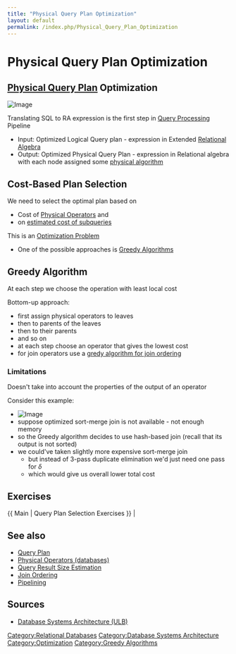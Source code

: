 ```yaml
---
title: "Physical Query Plan Optimization"
layout: default
permalink: /index.php/Physical_Query_Plan_Optimization
---
```


# Physical Query Plan Optimization

## [Physical Query Plan](Query_Plan#Physical_Query_Plan) Optimization
<img src="https://raw.github.com/alexeygrigorev/wiki-figures/master/ulb/dbsa/query-processing-3rd.png" alt="Image">

Translating SQL to RA expression is the first step in [Query Processing](Query_Processing) Pipeline
- Input: Optimized Logical Query plan - expression in Extended [Relational Algebra](Relational_Algebra)
- Output: Optimized Physical Query Plan - expression in Relational algebra with each node assigned some [physical algorithm](Physical_Operators_(databases))


## Cost-Based Plan Selection
We need to select the optimal plan based on 
- Cost of [Physical Operators](Physical_Operators_(databases)) and 
- on [estimated cost of subqueries](Query_Result_Size_Estimation)

This is an [Optimization Problem](Optimization_Problem)
- One of the possible approaches is [Greedy Algorithms](Greedy_Algorithms)


## Greedy Algorithm
At each step we choose the operation with least local cost

Bottom-up approach:
- first assign physical operators to leaves 
- then to parents of the leaves 
- then to their parents 
- and so on
- at each step choose an operator that gives the lowest cost
- for join operators use a [gredy algorithm for join ordering](Join_Ordering#Greedy_Algorithm)

### Limitations
Doesn't take into account the properties of the output of an operator

Consider this example:
- <img src="https://raw.github.com/alexeygrigorev/wiki-figures/master/ulb/dbsa/plan-selection-bad.png" alt="Image">
- suppose optimized sort-merge join is not available - not enough memory
- so the Greedy algorithm decides to use hash-based join (recall that its output is not sorted)
- we could've taken slightly more expensive sort-merge join 
  - but instead of 3-pass duplicate elimination we'd just need one pass for $\delta$
  - which would give us overall lower total cost


## Exercises
{{ Main |  Query Plan Selection Exercises }} |

## See also
- [Query Plan](Query_Plan)
- [Physical Operators (databases)](Physical_Operators_(databases))
- [Query Result Size Estimation](Query_Result_Size_Estimation)
- [Join Ordering](Join_Ordering)
- [Pipelining](Pipelining)

## Sources
- [Database Systems Architecture (ULB)](Database_Systems_Architecture_(ULB))


[Category:Relational Databases](Category_Relational_Databases)
[Category:Database Systems Architecture](Category_Database_Systems_Architecture)
[Category:Optimization](Category_Optimization)
[Category:Greedy Algorithms](Category_Greedy_Algorithms)
